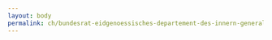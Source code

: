 ```yaml
---
layout: body
permalink: ch/bundesrat-eidgenoessisches-departement-des-innern-generalsekretariat-generalsekretariat-edi-finanz-und-wirtschaftsfragen-finanzen-gs-edi/
---
```


